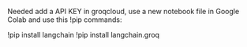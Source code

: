 Needed add a API KEY in groqcloud, use a new notebook file in Google Colab and use this !pip commands:

!pip install langchain
!pip install langchain.groq

